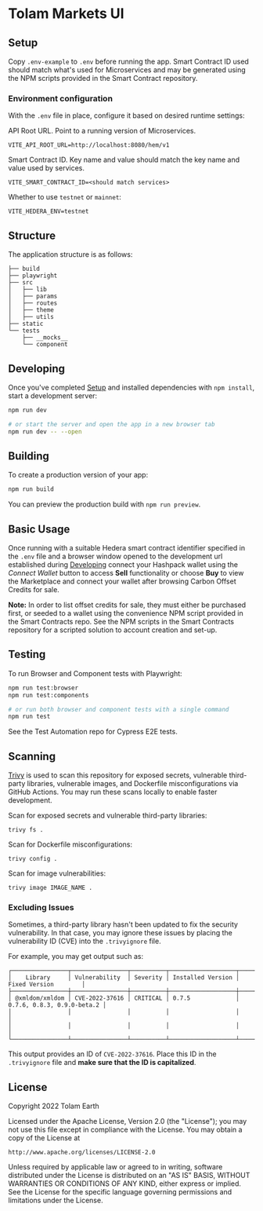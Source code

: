 # Tolam Markets UI

## Setup

Copy `.env-example` to `.env` before running the app. Smart Contract ID used should match what's used for Microservices and may be generated using the NPM scripts provided in the Smart Contract repository.

### Environment configuration

With the `.env` file in place, configure it based on desired runtime settings:

API Root URL. Point to a running version of Microservices.

```props
VITE_API_ROOT_URL=http://localhost:8080/hem/v1
```

Smart Contract ID. Key name and value should match the
key name and value used by services.

```
VITE_SMART_CONTRACT_ID=<should match services>
```

Whether to use `testnet` or `mainnet`:

```
VITE_HEDERA_ENV=testnet
```

## Structure

The application structure is as follows:

```
├── build
├── playwright
├── src
│   ├── lib
│   ├── params
│   ├── routes
│   ├── theme
│   ├── utils
├── static
└── tests
    ├── __mocks__
    └── component
```

## Developing

Once you've completed [Setup](#setup) and installed dependencies with `npm install`, start a development server:

```bash
npm run dev

# or start the server and open the app in a new browser tab
npm run dev -- --open
```

## Building

To create a production version of your app:

```bash
npm run build
```

You can preview the production build with `npm run preview`.

## Basic Usage

Once running with a suitable Hedera smart contract identifier specified in the `.env` file and a browser window opened to the development url established during [Developing](#developing) connect your Hashpack wallet using the _Connect Wallet_ button to access **Sell** functionality or choose **Buy** to view the Marketplace and connect your wallet after browsing Carbon Offset Credits for sale.

**Note:** In order to list offset credits for sale, they must either be purchased first, or seeded to a wallet using the convenience NPM script provided in the Smart Contracts repo. See the NPM scripts in the Smart Contracts repository for a scripted solution to account creation and set-up.

## Testing

To run Browser and Component tests with Playwright:

```bash
npm run test:browser
npm run test:components

# or run both browser and component tests with a single command
npm run test
```

See the Test Automation repo for Cypress E2E tests.

## Scanning

[Trivy](https://github.com/aquasecurity/trivy) is used to scan this repository for exposed secrets, vulnerable third-party libraries, vulnerable images, and Dockerfile misconfigurations via GitHub Actions. You may run these scans locally to enable faster development.

Scan for exposed secrets and vulnerable third-party libraries:

```
trivy fs .
```

Scan for Dockerfile misconfigurations:

```
trivy config .
```

Scan for image vulnerabilities:

```
trivy image IMAGE_NAME .
```

### Excluding Issues

Sometimes, a third-party library hasn't been updated to fix the security vulnerability. In that case, you may ignore these issues by placing the vulnerability ID (CVE) into the `.trivyignore` file.

For example, you may get output such as:

```
┌────────────────┬────────────────┬──────────┬───────────────────┬────────────────────────────┐
│    Library     │ Vulnerability  │ Severity │ Installed Version │       Fixed Version        │
├────────────────┼────────────────┼──────────┼───────────────────┼────────────────────────────┤
│ @xmldom/xmldom │ CVE-2022-37616 │ CRITICAL │ 0.7.5             │ 0.7.6, 0.8.3, 0.9.0-beta.2 │
│                │                │          │                   │                            │
│                │                │          │                   │                            │
└────────────────┴────────────────┴──────────┴───────────────────┴────────────────────────────┘
```

This output provides an ID of `CVE-2022-37616`. Place this ID in the `.trivyignore` file and **make sure that the ID is capitalized**.

## License

Copyright 2022 Tolam Earth

Licensed under the Apache License, Version 2.0 (the "License");
you may not use this file except in compliance with the License.
You may obtain a copy of the License at

    http://www.apache.org/licenses/LICENSE-2.0

Unless required by applicable law or agreed to in writing, software
distributed under the License is distributed on an "AS IS" BASIS,
WITHOUT WARRANTIES OR CONDITIONS OF ANY KIND, either express or implied.
See the License for the specific language governing permissions and
limitations under the License.
